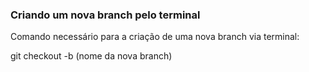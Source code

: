 ### Criando um nova branch pelo terminal

Comando necessário para a criação de uma nova branch via terminal:


git checkout -b (nome da nova branch)